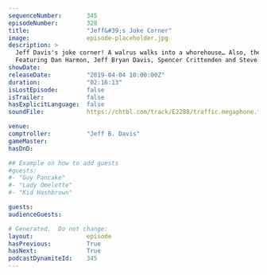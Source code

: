 ```yaml
---
sequenceNumber:       345
episodeNumber:        328
title:                "Jeff&#39;s Joke Corner"
image:                episode-placeholder.jpg
description: >
  Jeff Davis's joke corner! A walrus walks into a whorehouse… Also, the return of roleplaying with guest Steve Levy!
  Featuring Dan Harmon, Jeff Bryan Davis, Spencer Crittenden and Steve Levy.
showDate:             
releaseDate:          "2019-04-04 10:00:00Z"
duration:             "02:16:13"
isLostEpisode:        false
isTrailer:            false
hasExplicitLanguage:  false
soundFile:            https://chtbl.com/track/E2288/traffic.megaphone.fm/STA5727215879.mp3?updated=1596656734

venue:                
comptroller:          "Jeff B. Davis"
gameMaster:           
hasDnD:               

## Example on how to add guests
#guests:
#- "Guy Pancake"
#- "Lady Omelette"
#- "Kid Hashbrown"

guests:
audienceGuests:

# Generated.  Do not change:
layout:               episode
hasPrevious:          True
hasNext:              True
podcastDynamiteId:    345
---
```

